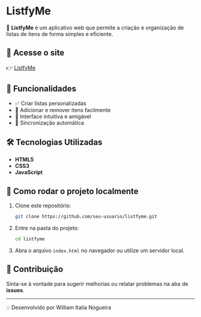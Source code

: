 # ListfyMe

🚀 **ListfyMe** é um aplicativo web que permite a criação e organização de listas de itens de forma simples e eficiente.

## 🔗 Acesse o site
👉 [ListfyMe](https://listfyme.netlify.app/)

## 📌 Funcionalidades
- ✅ Criar listas personalizadas
- 📝 Adicionar e remover itens facilmente
- 🎨 Interface intuitiva e amigável
- 🔄 Sincronização automática

## 🛠️ Tecnologias Utilizadas
- **HTML5**
- **CSS3**
- **JavaScript**

## 📂 Como rodar o projeto localmente
1. Clone este repositório:
   ```bash
   git clone https://github.com/seu-usuario/listfyme.git
   ```
2. Entre na pasta do projeto:
   ```bash
   cd listfyme
   ```
3. Abra o arquivo `index.html` no navegador ou utilize um servidor local.

## 📢 Contribuição
Sinta-se à vontade para sugerir melhorias ou relatar problemas na aba de **issues**.


---
💡 Desenvolvido por William Italia Nogueira
